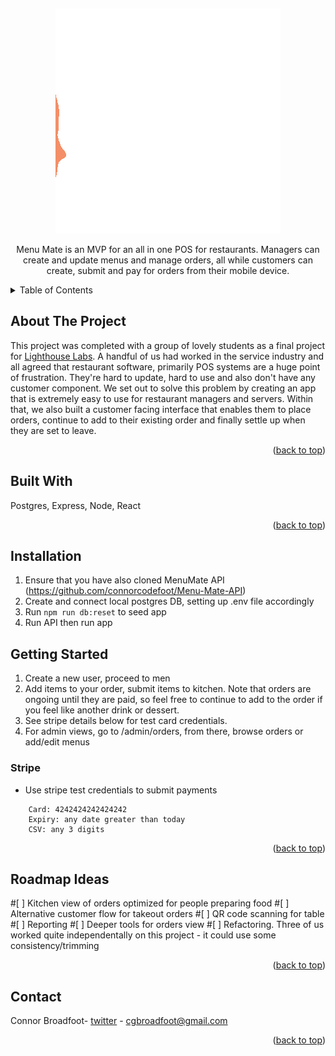 <!-- Improved compatibility of back to top link: See: https://github.com/othneildrew/Best-README-Template/pull/73 -->
<a name="readme-top"></a>
<!--
*** Thanks for checking out the Best-README-Template. If you have a suggestion
*** that would make this better, please fork the repo and create a pull request
*** or simply open an issue with the tag "enhancement".
*** Don't forget to give the project a star!
*** Thanks again! Now go create something AMAZING! :D
-->
<!-- PROJECT LOGO -->
<br />
<div align="center">

![mm](https://github.com/connorcodefoot/Menu-Mate/blob/master/src/MMLogo.gif)
  <p align="center">
Menu Mate is an MVP for an all in one POS for restaurants. Managers can create and update menus and manage orders, all while customers can create, submit and pay for orders from their mobile device.  </p>
</div>

<!-- TABLE OF CONTENTS -->
<details>
  <summary>Table of Contents</summary>
  <ul>
      <li>
        <a href="#about-the-project">About The Project</a>
      </li>
      <li>
        <a href="#built-with">Built With</a></li>
      </li>
    <li>
      <a href="#getting-started">Installation</a>
    <li>
      <a href="#installation">Getting Started</a></li>
    </li>
    <li>
      <a href="#roadmap">Roadmap</a>
    </li>
      <li>
      <a href="#contact">Contact</a>
    </li>
  </ul>
</details>

<!-- ABOUT THE PROJECT -->
## About The Project

This project was completed with a group of lovely students as a final project for [Lighthouse Labs](https://www.lighthouselabs.ca/). A handful of us had worked in the service industry and all agreed that restaurant software, primarily POS systems are a huge point of frustration. They're hard to update, hard to use and also don't have any customer component. We set out to solve this problem by creating an app that is extremely easy to use for restaurant managers and servers. Within that, we also built a customer facing interface that enables them to place orders, continue to add to their existing order and finally settle up when they are set to leave. 


<p align="right">(<a href="#readme-top">back to top</a>)</p>

## Built With

Postgres, Express, Node, React

<p align="right">(<a href="#readme-top">back to top</a>)</p>

<!-- GETTING STARTED -->
## Installation

1. Ensure that you have also cloned MenuMate API (https://github.com/connorcodefoot/Menu-Mate-API)
2. Create and connect local postgres DB, setting up .env file accordingly
3. Run ```npm run db:reset``` to seed app
4. Run API then run app
  
## Getting Started

1. Create a new user, proceed to men
2. Add items to your order, submit items to kitchen. Note that orders are ongoing until they are paid, so feel free to continue to add to the order if you feel like another drink or dessert.
3. See stripe details below for test card credentials.
4. For admin views, go to /admin/orders, from there, browse orders or add/edit menus

### Stripe

- Use stripe test credentials to submit payments
``` 
    Card: 4242424242424242
    Expiry: any date greater than today
    CSV: any 3 digits
```

<p align="right">(<a href="#readme-top">back to top</a>)</p>



<!-- ROADMAP -->
## Roadmap Ideas

#[ ] Kitchen view of orders optimized for people preparing food
#[ ] Alternative customer flow for takeout orders
#[ ]  QR code scanning for table
#[ ]  Reporting
#[ ]  Deeper tools for orders view
#[ ]  Refactoring. Three of us worked quite independentally on this project - it could use some consistency/trimming


<p align="right">(<a href="#readme-top">back to top</a>)</p>

<!-- CONTACT -->
## Contact

Connor Broadfoot- [twitter](https://twitter.com/brocollihotdog) - cgbroadfoot@gmail.com


<p align="right">(<a href="#readme-top">back to top</a>)</p>

<!-- MARKDOWN LINKS & IMAGES -->
<!-- https://www.markdownguide.org/basic-syntax/#reference-style-links -->
[mm]:(https://github.com/connorcodefoot/Menu-Mate/blob/master/src/MMLogo.gif)
[contributors-shield]: https://img.shields.io/github/contributors/othneildrew/Best-README-Template.svg?style=for-the-badge
[contributors-url]: https://github.com/othneildrew/Best-README-Template/graphs/contributors
[forks-shield]: https://img.shields.io/github/forks/othneildrew/Best-README-Template.svg?style=for-the-badge
[forks-url]: https://github.com/othneildrew/Best-README-Template/network/members
[stars-shield]: https://img.shields.io/github/stars/othneildrew/Best-README-Template.svg?style=for-the-badge
[stars-url]: https://github.com/othneildrew/Best-README-Template/stargazers
[issues-shield]: https://img.shields.io/github/issues/othneildrew/Best-README-Template.svg?style=for-the-badge
[issues-url]: https://github.com/othneildrew/Best-README-Template/issues
[license-shield]: https://img.shields.io/github/license/othneildrew/Best-README-Template.svg?style=for-the-badge
[license-url]: https://github.com/othneildrew/Best-README-Template/blob/master/LICENSE.txt
[linkedin-shield]: https://img.shields.io/badge/-LinkedIn-black.svg?style=for-the-badge&logo=linkedin&colorB=555
[linkedin-url]: https://linkedin.com/in/othneildrew
[product-screenshot]: images/screenshot.png
[Next.js]: https://img.shields.io/badge/next.js-000000?style=for-the-badge&logo=nextdotjs&logoColor=white
[Next-url]: https://nextjs.org/
[React.js]: https://img.shields.io/badge/React-20232A?style=for-the-badge&logo=react&logoColor=61DAFB
[React-url]: https://reactjs.org/
[Vue.js]: https://img.shields.io/badge/Vue.js-35495E?style=for-the-badge&logo=vuedotjs&logoColor=4FC08D
[Vue-url]: https://vuejs.org/
[Angular.io]: https://img.shields.io/badge/Angular-DD0031?style=for-the-badge&logo=angular&logoColor=white
[Angular-url]: https://angular.io/
[Svelte.dev]: https://img.shields.io/badge/Svelte-4A4A55?style=for-the-badge&logo=svelte&logoColor=FF3E00
[Svelte-url]: https://svelte.dev/
[Laravel.com]: https://img.shields.io/badge/Laravel-FF2D20?style=for-the-badge&logo=laravel&logoColor=white
[Laravel-url]: https://laravel.com
[Bootstrap.com]: https://img.shields.io/badge/Bootstrap-563D7C?style=for-the-badge&logo=bootstrap&logoColor=white
[Bootstrap-url]: https://getbootstrap.com
[JQuery.com]: https://img.shields.io/badge/jQuery-0769AD?style=for-the-badge&logo=jquery&logoColor=white
[JQuery-url]: https://jquery.com 






















